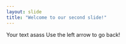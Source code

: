 ```yaml
---
layout: slide
title: "Welcome to our second slide!"
---
```

Your text asass
Use the left arrow to go back!
